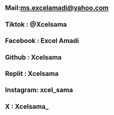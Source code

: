 ## Mail:ms.excelamadi@yahoo.com

## Tiktok :  @Xcelsama

## Facebook  : Excel Amadi

## Github :  Xcelsama 

## Replit : Xcelsama 

## Instagram: xcel_sama 

## X : Xcelsama_